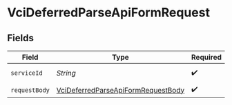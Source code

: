 # VciDeferredParseApiFormRequest


## Fields

| Field                                                                                               | Type                                                                                                | Required                                                                                            | Description                                                                                         |
| --------------------------------------------------------------------------------------------------- | --------------------------------------------------------------------------------------------------- | --------------------------------------------------------------------------------------------------- | --------------------------------------------------------------------------------------------------- |
| `serviceId`                                                                                         | *String*                                                                                            | :heavy_check_mark:                                                                                  | A service ID.                                                                                       |
| `requestBody`                                                                                       | [VciDeferredParseApiFormRequestBody](../../models/operations/VciDeferredParseApiFormRequestBody.md) | :heavy_check_mark:                                                                                  | N/A                                                                                                 |